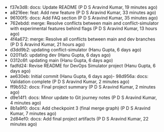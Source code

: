 - f37e3d8: docs: Update README (P D S Aravind Kumar, 19 minutes ago)
- a8216ee: feat: Add new feature (P D S Aravind Kumar, 33 minutes ago)
- 96100f5: docs: Add FAQ section (P D S Aravind Kumar, 35 minutes ago)
- 762ebdd: merge: Resolve conflicts between main and conflict-simulator with experimental features behind flags (P D S Aravind Kumar, 13 hours ago)
- 4f4a672: merge: Resolve all conflicts between main and dev branches (P D S Aravind Kumar, 21 hours ago)
- d3dd9b2: updating conflict-simulator (Hanu Gupta, 6 days ago)
- 02011a5: updating dev (Hanu Gupta, 6 days ago)
- 0312c6f: updating main (Hanu Gupta, 6 days ago)
- fadfd24: Revise README for DevOps Simulator project (Hanu Gupta, 6 days ago)
- ae630eb: Initial commit (Hanu Gupta, 6 days ago)- 98d956a: docs: Validation complete (P D S Aravind Kumar, 2 minutes ago)
- ff9b552: docs: Final project summary (P D S Aravind Kumar, 2 minutes ago)
- d9e14f1: docs: Minor update to Git journey notes (P D S Aravind Kumar, 4 minutes ago)
- 8b1a9f0: docs: Add checkpoint 3 (final merge graph) (P D S Aravind Kumar, 7 minutes ago)
- 2d84ef0: docs: Add final project artifacts (P D S Aravind Kumar, 22 minutes ago)